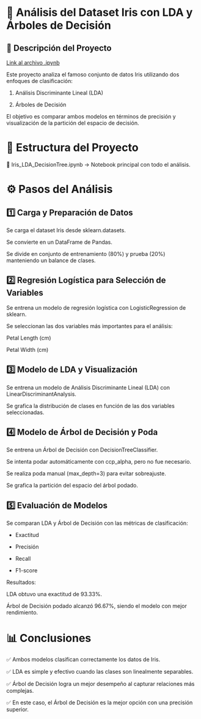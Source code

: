 # 🌸 Análisis del Dataset Iris con LDA y Árboles de Decisión


## 📌 Descripción del Proyecto

[Link al archivo .ipynb](https://github.com/raulquinterog/arbol-de-decision/blob/887b9574ec42563fdd72b5430dee2f526dd5ba8d/A%CC%81rboles_de_Decision.ipynb)

Este proyecto analiza el famoso conjunto de datos Iris utilizando dos enfoques de clasificación:

1. Análisis Discriminante Lineal (LDA)
   
2. Árboles de Decisión
   
El objetivo es comparar ambos modelos en términos de precisión y visualización de la partición del espacio de decisión.

# 📂 Estructura del Proyecto

 📄 Iris_LDA_DecisionTree.ipynb → Notebook principal con todo el análisis.

# ⚙️ Pasos del Análisis

## 1️⃣ Carga y Preparación de Datos

Se carga el dataset Iris desde sklearn.datasets.

Se convierte en un DataFrame de Pandas.

Se divide en conjunto de entrenamiento (80%) y prueba (20%) manteniendo un balance de clases.

## 2️⃣ Regresión Logística para Selección de Variables

Se entrena un modelo de regresión logística con LogisticRegression de sklearn.

Se seleccionan las dos variables más importantes para el análisis:

Petal Length (cm)

Petal Width (cm)

## 3️⃣ Modelo de LDA y Visualización

Se entrena un modelo de Análisis Discriminante Lineal (LDA) con LinearDiscriminantAnalysis.

Se grafica la distribución de clases en función de las dos variables seleccionadas.

## 4️⃣ Modelo de Árbol de Decisión y Poda

Se entrena un Árbol de Decisión con DecisionTreeClassifier.

Se intenta podar automáticamente con ccp_alpha, pero no fue necesario.

Se realiza poda manual (max_depth=3) para evitar sobreajuste.

Se grafica la partición del espacio del árbol podado.

## 5️⃣ Evaluación de Modelos

Se comparan LDA y Árbol de Decisión con las métricas de clasificación:

* Exactitud

* Precisión

* Recall

* F1-score

Resultados:

LDA obtuvo una exactitud de 93.33%.

Árbol de Decisión podado alcanzó 96.67%, siendo el modelo con mejor rendimiento.

# 📊 Conclusiones

✅ Ambos modelos clasifican correctamente los datos de Iris.

✅ LDA es simple y efectivo cuando las clases son linealmente separables.

✅ Árbol de Decisión logra un mejor desempeño al capturar relaciones más complejas.

✅ En este caso, el Árbol de Decisión es la mejor opción con una precisión superior.
